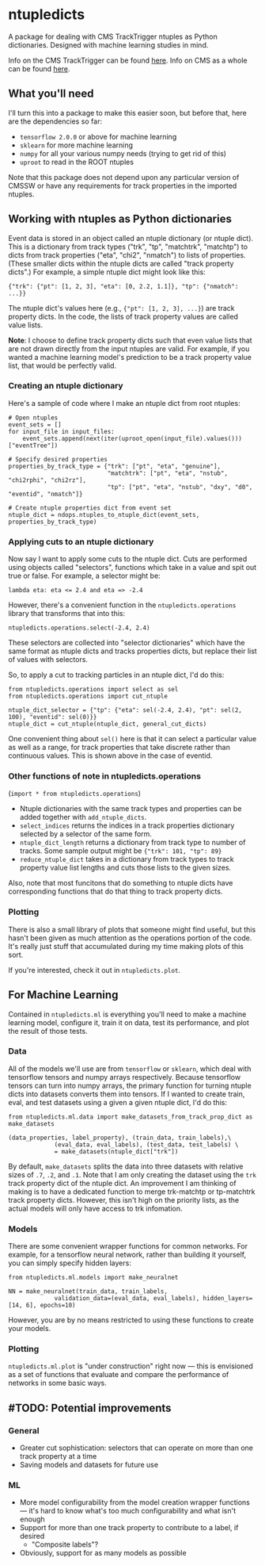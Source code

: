# ntupledicts

A package for dealing with CMS TrackTrigger ntuples as Python dictionaries.
Designed with machine learning studies in mind.

Info on the CMS TrackTrigger can be found [here](https://arxiv.org/abs/1705.04321).
Info on CMS as a whole can be found [here](https://home.cern/science/experiments/cms).


## What you'll need

I'll turn this into a package to make this easier soon, but before
that, here are the dependencies so far:

- `tensorflow 2.0.0` or above for machine learning
- `sklearn` for more machine learning
- `numpy` for all your various numpy needs (trying to get rid of this)
- `uproot` to read in the ROOT ntuples

Note that this package does not depend upon any particular version of CMSSW
or have any requirements for track properties in the imported ntuples.


## Working with ntuples as Python dictionaries

Event data is stored in an object called an ntuple dictionary (or ntuple dict).
This is a dictionary from track types ("trk", "tp", "matchtrk", "matchtp") to dicts
from track properties ("eta", "chi2", "nmatch") to lists of properties. (These
smaller dicts within the ntuple dicts are called "track property dicts".)
For example, a simple ntuple dict might look like this:

```
{"trk": {"pt": [1, 2, 3], "eta": [0, 2.2, 1.1]}, "tp": {"nmatch": ...}}
```

The ntuple dict's values here (e.g., `{"pt": [1, 2, 3], ...}`) are track property dicts.
In the code, the lists of track property values are called value lists.

**Note**: I choose to define track property dicts such that even value lists that are not
drawn directly from the input ntuples are valid. For example, if you wanted a machine
learning model's prediction to be a track property value list, that would be perfectly
valid.

### Creating an ntuple dictionary

Here's a sample of code where I make an ntuple dict from root ntuples:

```
# Open ntuples
event_sets = []
for input_file in input_files:
    event_sets.append(next(iter(uproot_open(input_file).values()))["eventTree"])

# Specify desired properties
properties_by_track_type = {"trk": ["pt", "eta", "genuine"],
                            "matchtrk": ["pt", "eta", "nstub", "chi2rphi", "chi2rz"],
                            "tp": ["pt", "eta", "nstub", "dxy", "d0", "eventid", "nmatch"]}

# Create ntuple properties dict from event set
ntuple_dict = ndops.ntuples_to_ntuple_dict(event_sets, properties_by_track_type)
```

### Applying cuts to an ntuple dictionary

Now say I want to apply some cuts to the ntuple dict. Cuts are performed using
objects called "selectors", functions which take in a value and spit out true or false.
For example, a selector might be:

```
lambda eta: eta <= 2.4 and eta => -2.4
```

However, there's a convenient function in the `ntupledicts.operations` library that
transforms that into this:

```
ntupledicts.operations.select(-2.4, 2.4)
```

These selectors are collected into "selector dictionaries" which have the same
format as ntuple dicts and tracks properties dicts, but replace their list of 
values with selectors.

So, to apply a cut to tracking particles in an ntuple dict, I'd do this:

```
from ntupledicts.operations import select as sel
from ntupledicts.operations import cut_ntuple

ntuple_dict_selector = {"tp": {"eta": sel(-2.4, 2.4), "pt": sel(2, 100), "eventid": sel(0)}}
ntuple_dict = cut_ntuple(ntuple_dict, general_cut_dicts)
```

One convenient thing about `sel()` here is that it can select a particular value as well
as a range, for track properties that take discrete rather than continuous values. This
is shown above in the case of eventid.

### Other functions of note in ntupledicts.operations

(`import * from ntupledicts.operations`)

- Ntuple dictionaries with the same track types and properties can be added
together with `add_ntuple_dicts`.
- `select_indices` returns the indices in a track properties dictionary selected
by a selector of the same form.
- `ntuple_dict_length` returns a dictionary from track type to number of tracks.
Some sample output might be `{"trk": 101, "tp": 89}`
- `reduce_ntuple_dict` takes in a dictionary from track types to track property
value list lengths and cuts those lists to the given sizes.

Also, note that most funcitons that do something to ntuple dicts have
corresponding functions that do that thing to track property dicts.

### Plotting

There is also a small library of plots that someone might find useful, but
this hasn't been given as much attention as the operations portion of the code.
It's really just stuff that accumulated during my time making plots of this sort.

If you're interested, check it out in `ntupledicts.plot`.


## For Machine Learning

Contained in `ntupledicts.ml` is everything you'll need to make a machine learning
model, configure it, train it on data, test its performance, and plot the result
of those tests.

### Data

All of the models we'll use are from `tensorflow` or `sklearn`, which deal with
tensorflow tensors and numpy arrays respectively. Because tensorflow tensors can
turn into numpy arrays, the primary function for turning ntuple dicts into
datasets converts them into tensors. If I wanted to create train, eval, and test
datasets using a given a given ntuple dict, I'd do this:

```
from ntupledicts.ml.data import make_datasets_from_track_prop_dict as make_datasets

(data_properties, label_property), (train_data, train_labels),\
             (eval_data, eval_labels), (test_data, test_labels) \
             = make_datasets(ntuple_dict["trk"])
```

By default, `make_datasets` splits the data into three datasets with relative sizes
of `.7`, `.2`, and `.1`. Note that I am only creating the dataset using the `trk`
track property dict of the ntuple dict. An improvement I am thinking of making is
to have a dedicated function to merge trk-matchtp or tp-matchtrk track property
dicts. However, this isn't high on the priority lists, as the actual models will
only have access to trk infomation.

### Models

There are some convenient wrapper functions for common networks. For example, for
a tensorflow neural network, rather than building it yourself, you can simply
specify hidden layers:

```
from ntupledicts.ml.models import make_neuralnet

NN = make_neuralnet(train_data, train_labels,
             validation_data=(eval_data, eval_labels), hidden_layers=[14, 6], epochs=10)
```

However, you are by no means restricted to using these functions to create your models.

### Plotting

`ntupledicts.ml.plot` is "under construction" right now — this is envisioned 
as a set of functions that evaluate and compare the performance of networks
in some basic ways.


## #TODO: Potential improvements

### General

- Greater cut sophistication: selectors that can operate on more than one track
property at a time
- Saving models and datasets for future use

### ML

- More model configurability from the model creation wrapper functions — it's
hard to know what's too much configurability and what isn't enough
- Support for more than one track property to contribute to a label, if desired
  - "Composite labels"?
- Obviously, support for as many models as possible

